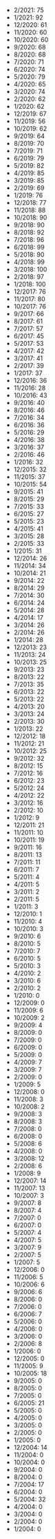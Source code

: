 *  2/2021: 75
*  1/2021: 92
*  12/2020: 61
*  11/2020: 60
*  10/2020: 60
*  9/2020: 68
*  8/2020: 68
*  7/2020: 71
*  6/2020: 74
*  5/2020: 79
*  4/2020: 65
*  3/2020: 74
*  2/2020: 62
*  1/2020: 62
*  12/2019: 67
*  11/2019: 56
*  10/2019: 62
*  9/2019: 64
*  8/2019: 70
*  7/2019: 71
*  6/2019: 79
*  5/2019: 82
*  4/2019: 85
*  3/2019: 85
*  2/2019: 69
*  1/2019: 76
*  12/2018: 77
*  11/2018: 88
*  10/2018: 90
*  9/2018: 90
*  8/2018: 92
*  7/2018: 96
*  6/2018: 99
*  5/2018: 90
*  4/2018: 99
*  3/2018: 100
*  2/2018: 97
*  1/2018: 100
*  12/2017: 76
*  11/2017: 80
*  10/2017: 76
*  9/2017: 66
*  8/2017: 61
*  7/2017: 57
*  6/2017: 45
*  5/2017: 53
*  4/2017: 42
*  3/2017: 41
*  2/2017: 39
*  1/2017: 37
*  12/2016: 36
*  11/2016: 28
*  10/2016: 43
*  9/2016: 40
*  8/2016: 46
*  7/2016: 34
*  6/2016: 36
*  5/2016: 29
*  4/2016: 38
*  3/2016: 37
*  2/2016: 46
*  1/2016: 32
*  12/2015: 32
*  11/2015: 37
*  10/2015: 54
*  9/2015: 41
*  8/2015: 29
*  7/2015: 33
*  6/2015: 27
*  5/2015: 23
*  4/2015: 41
*  3/2015: 28
*  2/2015: 33
*  1/2015: 31
*  12/2014: 26
*  11/2014: 34
*  10/2014: 21
*  9/2014: 22
*  8/2014: 29
*  7/2014: 30
*  6/2014: 24
*  5/2014: 28
*  4/2014: 17
*  3/2014: 26
*  2/2014: 26
*  1/2014: 28
*  12/2013: 23
*  11/2013: 24
*  10/2013: 25
*  9/2013: 23
*  8/2013: 22
*  7/2013: 35
*  6/2013: 22
*  5/2013: 22
*  4/2013: 20
*  3/2013: 24
*  2/2013: 30
*  1/2013: 22
*  12/2012: 18
*  11/2012: 21
*  10/2012: 25
*  9/2012: 32
*  8/2012: 15
*  7/2012: 16
*  6/2012: 23
*  5/2012: 24
*  4/2012: 22
*  3/2012: 16
*  2/2012: 10
*  1/2012: 9
*  12/2011: 21
*  11/2011: 10
*  10/2011: 19
*  9/2011: 16
*  8/2011: 13
*  7/2011: 11
*  6/2011: 7
*  5/2011: 4
*  4/2011: 5
*  3/2011: 2
*  2/2011: 5
*  1/2011: 3
*  12/2010: 1
*  11/2010: 4
*  10/2010: 3
*  9/2010: 6
*  8/2010: 5
*  7/2010: 7
*  6/2010: 5
*  5/2010: 3
*  4/2010: 2
*  3/2010: 6
*  2/2010: 2
*  1/2010: 0
*  12/2009: 0
*  11/2009: 6
*  10/2009: 2
*  9/2009: 4
*  8/2009: 0
*  7/2009: 0
*  6/2009: 0
*  5/2009: 0
*  4/2009: 7
*  3/2009: 7
*  2/2009: 0
*  1/2009: 5
*  12/2008: 0
*  11/2008: 3
*  10/2008: 2
*  9/2008: 3
*  8/2008: 3
*  7/2008: 0
*  6/2008: 0
*  5/2008: 6
*  4/2008: 0
*  3/2008: 12
*  2/2008: 6
*  1/2008: 9
*  12/2007: 14
*  11/2007: 13
*  10/2007: 3
*  9/2007: 8
*  8/2007: 4
*  7/2007: 0
*  6/2007: 0
*  5/2007: 4
*  4/2007: 5
*  3/2007: 9
*  2/2007: 5
*  1/2007: 5
*  12/2006: 0
*  11/2006: 5
*  10/2006: 6
*  9/2006: 6
*  8/2006: 0
*  7/2006: 0
*  6/2006: 7
*  5/2006: 0
*  4/2006: 0
*  3/2006: 0
*  2/2006: 8
*  1/2006: 0
*  12/2005: 0
*  11/2005: 9
*  10/2005: 18
*  9/2005: 0
*  8/2005: 0
*  7/2005: 0
*  6/2005: 21
*  5/2005: 0
*  4/2005: 0
*  3/2005: 0
*  2/2005: 0
*  1/2005: 0
*  12/2004: 14
*  11/2004: 0
*  10/2004: 0
*  9/2004: 0
*  8/2004: 0
*  7/2004: 17
*  6/2004: 0
*  5/2004: 32
*  4/2004: 0
*  3/2004: 0
*  2/2004: 0
*  1/2004: 0